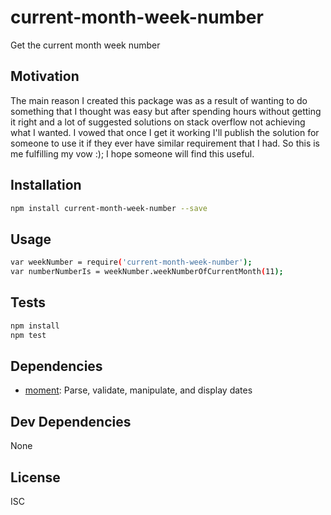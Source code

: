 # current-month-week-number 

Get the current month week number

## Motivation

The main reason I created this package was as a result of wanting to do something that I thought was easy but after spending hours without getting it right and a lot of suggested solutions on stack overflow not achieving what I wanted. 
I vowed that once I get it working I'll publish the solution for someone to use it if they ever have similar requirement that I had. So this is me fulfilling my vow :); I hope someone will find this useful.

## Installation

```sh
npm install current-month-week-number --save
```
## Usage

```sh
var weekNumber = require('current-month-week-number');
var numberNumberIs = weekNumber.weekNumberOfCurrentMonth(11);
```

## Tests

```sh
npm install
npm test
```

## Dependencies

- [moment](https://github.com/moment/moment): Parse, validate, manipulate, and display dates

## Dev Dependencies


None

## License

ISC
